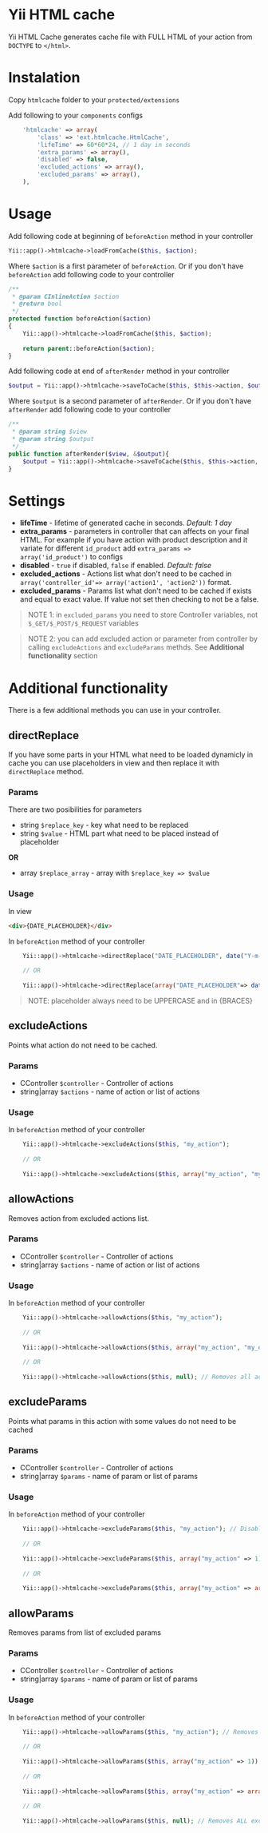 Yii HTML cache
==============

Yii HTML Cache generates cache file with FULL HTML of your action from `DOCTYPE` to `</html>`.


# Instalation

Copy `htmlcache` folder to your `protected/extensions`

Add following to your `components` configs
 
```php
    'htmlcache' => array(
        'class' => 'ext.htmlcache.HtmlCache',
        'lifeTime' => 60*60*24, // 1 day in seconds
        'extra_params' => array(),
        'disabled' => false,
        'excluded_actions' => array(),
        'excluded_params' => array(),
    ),
```

# Usage

Add following code at beginning of `beforeAction` method in your controller

```php
Yii::app()->htmlcache->loadFromCache($this, $action);
```

Where `$action` is a first parameter of `beforeAction`. Or if you don't have `beforeAction` add following code to your controller

```php
/**
 * @param CInlineAction $action
 * @return bool
 */
protected function beforeAction($action)
{
    Yii::app()->htmlcache->loadFromCache($this, $action);
 
    return parent::beforeAction($action);
}
```

Add following code at end of `afterRender` method in your controller

```php
$output = Yii::app()->htmlcache->saveToCache($this, $this->action, $output);
```

Where `$output` is a second parameter of `afterRender`. Or if you don't have `afterRender` add following code to your controller

```php
/**
 * @param string $view
 * @param string $output
 */
public function afterRender($view, &$output){
    $output = Yii::app()->htmlcache->saveToCache($this, $this->action, $output);
}
```


# Settings

* **lifeTime** - lifetime of generated cache in seconds. _Default: 1 day_
* **extra_params** - parameters in controller that can affects on your final HTML. For example if you have action with product description and it variate for different `id_product` add `extra_params => array('id_product')` to configs
* **disabled** - `true` if disabled, `false` if enabled. _Default: false_
* **excluded_actions** - Actions list what don't need to be cached in `array('controller_id'=> array('action1', 'action2'))` format.
* **excluded_params** - Params list what don't need to be cached if exists and equal to exact value. If value not set then checking to not be a false.
 
> NOTE 1: in `excluded_params` you need to store Controller variables, not `$_GET/$_POST/$_REQUEST` variables

> NOTE 2: you can add excluded action or parameter from controller by calling `excludeActions` and `excludeParams` methds. See **Additional functionality** section

# Additional functionality

There is a few additional methods you can use in your controller.

## directReplace

If you have some parts in your HTML what need to be loaded dynamicly in cache you can use placeholders in view and then replace it with `directReplace` method.

### Params

There are two posibilities for parameters

* string `$replace_key` - key what need to be replaced
* string `$value` - HTML part what need to be placed instead of placeholder

**OR**

* array `$replace_array` - array with `$replace_key => $value` 

### Usage

In view

```HTML
<div>{DATE_PLACEHOLDER}</div>
```

In `beforeAction` method of your controller

```PHP
    Yii::app()->htmlcache->directReplace("DATE_PLACEHOLDER", date("Y-m-d H:i:s"));
    
    // OR
    
    Yii::app()->htmlcache->directReplace(array("DATE_PLACEHOLDER"=> date("Y-m-d H:i:s")));
```

> NOTE: placeholder always need to be UPPERCASE and in {BRACES}

## excludeActions

Points what action do not need to be cached.
 
### Params

* CController  `$controller` - Controller of actions
* string|array `$actions` - name of action or list of actions

### Usage

In `beforeAction` method of your controller

```PHP
    Yii::app()->htmlcache->excludeActions($this, "my_action");
    
    // OR
    
    Yii::app()->htmlcache->excludeActions($this, array("my_action", "my_other_action"));
```

## allowActions

Removes action from excluded actions list.
 
### Params

* CController  `$controller` - Controller of actions
* string|array `$actions` - name of action or list of actions

### Usage

In `beforeAction` method of your controller

```PHP
    Yii::app()->htmlcache->allowActions($this, "my_action");
    
    // OR
    
    Yii::app()->htmlcache->allowActions($this, array("my_action", "my_other_action"));
    
    // OR
    
    Yii::app()->htmlcache->allowActions($this, null); // Removes all actions of this controller
```

## excludeParams

Points what params in this action with some values do not need to be cached
 
### Params

* CController  `$controller` - Controller of actions
* string|array `$params` - name of param or list of params

### Usage

In `beforeAction` method of your controller

```PHP
    Yii::app()->htmlcache->excludeParams($this, "my_action"); // Disable cache if $this->my_action != false
    
    // OR
    
    Yii::app()->htmlcache->excludeParams($this, array("my_action" => 1)); // Disable cache if $this->my_action == 1
    
    // OR
    
    Yii::app()->htmlcache->excludeParams($this, array("my_action" => array(1, 2))); // Disable cache if $this->my_action == 1 OR $this->my_action == 2
```

## allowParams

Removes params from list of excluded params
 
### Params

* CController  `$controller` - Controller of actions
* string|array `$params` - name of param or list of params

### Usage

In `beforeAction` method of your controller

```PHP
    Yii::app()->htmlcache->allowParams($this, "my_action"); // Removes all mentions of my_action of this controller if exsists
    
    // OR
    
    Yii::app()->htmlcache->allowParams($this, array("my_action" => 1)); // Removes my_action == 1 mention from this controller if exsists
    
    // OR
    
    Yii::app()->htmlcache->allowParams($this, array("my_action" => array(1, 2))); // Removes my_action == 1 )R my_action == 1 mentions from this controller if exsists
    
    // OR
    
    Yii::app()->htmlcache->allowParams($this, null); // Removes ALL excluded params of this controller
```
